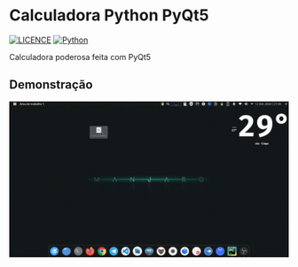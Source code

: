 # Calculadora Python PyQt5

[![LICENCE](https://img.shields.io/badge/License-MIT-green.svg)](https://github.com/hansmboron/Calculadora_Python/blob/master/LICENSE)
[![Python](https://img.shields.io/badge/Python-3.8.6-blue.svg)](https://www.python.org)

Calculadora poderosa feita com PyQt5

## Demonstração
<img src='demo.gif' alt='gif animado mostrando a calculadora' />
